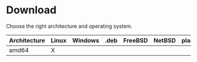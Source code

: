 # Download

Choose the right architecture and operating system.

| Architecture         | Linux | Windows | .deb | FreeBSD | NetBSD | plan9 | darwin | Solaris |
|--------------|--------------|--------------|--------------|--------------|--------------|--------------|--------------|:-----:|
| amd64 |  X |
